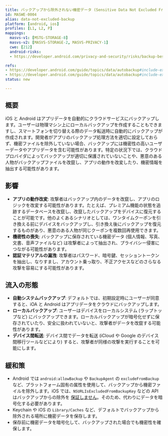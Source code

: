 ```yaml
---
title: バックアップから除外されない機密データ (Sensitive Data Not Excluded From Backup)
id: MASWE-0004
alias: data-not-excluded-backup
platform: [android, ios]
profiles: [L1, L2, P]
mappings:
  masvs-v1: [MSTG-STORAGE-8]
  masvs-v2: [MASVS-STORAGE-2, MASVS-PRIVACY-1]
  cwe: [212]
  android-risks:
  - https://developer.android.com/privacy-and-security/risks/backup-best-practices

refs:
- https://developer.android.com/guide/topics/data/autobackup#include-exclude-android-11
- https://developer.android.com/guide/topics/data/autobackup#include-exclude-android-12
status: new

---
```


## 概要

iOS と Android はアプリデータを自動的にクラウドサービスにバックアップします。ユーザーは物理マシン上にローカルバックアップを作成することもできますし、スマートフォンを切り替える際のデータ転送時に自動的にバックアップが作成されます。開発者がアプリのバックアップ処理方法を適切に設定しておらず、機密ファイルを除外していない場合、バックアップには機密性の高いユーザーデータやアプリデータを含む可能性があります。特定の状況下では、クラウドプロバイダによってバックアップが適切に保護されていないことや、悪意のある人物がバックアップファイルを改竄し、アプリの動作を改変したり、機密情報を抽出する可能性があります。

## 影響

- **アプリの動作改変**: 攻撃者はバックアップ内のデータを改竄し、アプリのロジックを改変する可能性があります。たとえば、プレミアム機能の状態を追跡するデータベースを改竄し、改竄したバックアップをデバイスに復元することが可能です。他のよくあるシナリオとしては、ワンタイムクーポンを引き換える前にデバイスをバックアップし、引き換え後にバックアップを復元するものがあり、悪意のある人物が同じクーポンを複数回再使用できます。
- **機密性の喪失**: バックアップに保存されている機密データ (個人情報、写真、文書、音声ファイルなど) は攻撃者によって抽出され、プライバシー侵害につながる可能性があります。
- **認証マテリアルの漏洩**: 攻撃者はパスワード、暗号鍵、セッショントークンを抽出し、なりすまし、アカウント乗っ取り、不正アクセスなどのさらなる攻撃を容易にする可能性があります。

## 流入の形態

- **自動システムバックアップ**: デフォルトでは、初期設定時にユーザーが同意すると、iOA と Android はアプリデータをクラウドにバックアップします。
- **ローカルバックアップ**: ユーザーはデバイスをローカルシステム (ラップトップなど) にバックアップできます。ローカルバックアップが暗号化せずに保存されていたり、安全に扱われていないと、攻撃者がデータを改竄する可能性があります。
- **デバイス間転送**: デバイス間でデータを転送 (iCloud や Google のデバイス間移行ツールなどにより) すると、攻撃者が同様の攻撃を実行することを可能にします。

## 緩和策

- Android では `android:allowBackup` や `BackupAgent` の `excludeFromBackup` など、プラットフォーム固有の属性を使用して、バックアップから機密ファイルを除外します。iOS では、`NSURLIsExcludedFromBackupKey` などの API はバックアップからの除外を [保証しません](https://developer.apple.com/documentation/foundation/optimizing_your_app_s_data_for_icloud_backup/#3928527)。そのため、代わりにデータを暗号化する必要があります。
- Keychain や iOS の `Library/Caches` など、デフォルトでバックアップから除外される場所に機密データを保存します。
- 保存前に機密データを暗号化して、バックアップされた場合でも機密性を確保します。
